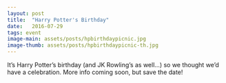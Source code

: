 ```yaml
---
layout: post
title:  "Harry Potter's Birthday"
date:   2016-07-29
tags: event
image-main: assets/posts/hpbirthdaypicnic.jpg
image-thumb: assets/posts/hpbirthdaypicnic-th.jpg
---
```


It’s Harry Potter’s birthday (and JK Rowling’s as well…) so we thought we’d have a celebration. More info coming soon, but save the date!

